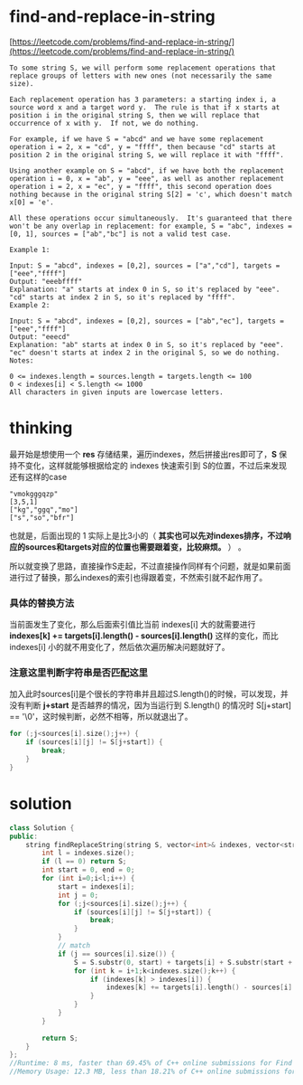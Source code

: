 # find-and-replace-in-string

[https://leetcode.com/problems/find-and-replace-in-string/](https://leetcode.com/problems/find-and-replace-in-string/)

```
To some string S, we will perform some replacement operations that replace groups of letters with new ones (not necessarily the same size).

Each replacement operation has 3 parameters: a starting index i, a source word x and a target word y.  The rule is that if x starts at position i in the original string S, then we will replace that occurrence of x with y.  If not, we do nothing.

For example, if we have S = "abcd" and we have some replacement operation i = 2, x = "cd", y = "ffff", then because "cd" starts at position 2 in the original string S, we will replace it with "ffff".

Using another example on S = "abcd", if we have both the replacement operation i = 0, x = "ab", y = "eee", as well as another replacement operation i = 2, x = "ec", y = "ffff", this second operation does nothing because in the original string S[2] = 'c', which doesn't match x[0] = 'e'.

All these operations occur simultaneously.  It's guaranteed that there won't be any overlap in replacement: for example, S = "abc", indexes = [0, 1], sources = ["ab","bc"] is not a valid test case.

Example 1:

Input: S = "abcd", indexes = [0,2], sources = ["a","cd"], targets = ["eee","ffff"]
Output: "eeebffff"
Explanation: "a" starts at index 0 in S, so it's replaced by "eee".
"cd" starts at index 2 in S, so it's replaced by "ffff".
Example 2:

Input: S = "abcd", indexes = [0,2], sources = ["ab","ec"], targets = ["eee","ffff"]
Output: "eeecd"
Explanation: "ab" starts at index 0 in S, so it's replaced by "eee". 
"ec" doesn't starts at index 2 in the original S, so we do nothing.
Notes:

0 <= indexes.length = sources.length = targets.length <= 100
0 < indexes[i] < S.length <= 1000
All characters in given inputs are lowercase letters.
```

# thinking

最开始是想使用一个 **res** 存储结果，遍历indexes，然后拼接出res即可了，**S** 保持不变化，这样就能够根据给定的 indexes 快速索引到 S的位置，不过后来发现还有这样的case

```
"vmokgggqzp"
[3,5,1]
["kg","ggq","mo"]
["s","so","bfr"]
```
也就是，后面出现的 1 实际上是比3小的（ **其实也可以先对indexes排序，不过响应的sources和targets对应的位置也需要跟着变，比较麻烦。** ） 。

所以就变换了思路，直接操作S走起，不过直接操作同样有个问题，就是如果前面进行过了替换，那么indexes的索引也得跟着变，不然索引就不起作用了。

### 具体的替换方法

当前面发生了变化，那么后面索引值比当前 indexes[i] 大的就需要进行 **indexes[k] += targets[i].length() - sources[i].length()** 这样的变化，而比 indexes[i] 小的就不用变化了，然后依次遍历解决问题就好了。

### 注意这里判断字符串是否匹配这里

加入此时sources[i]是个很长的字符串并且超过S.length()的时候，可以发现，并没有判断 **j+start** 是否越界的情况，因为当运行到 S.length() 的情况时 S[j+start] == '\0'，这时候判断，必然不相等，所以就退出了。

```c++
for (;j<sources[i].size();j++) {
    if (sources[i][j] != S[j+start]) {
        break;
    }
}
```

# solution 

```c++
class Solution {
public:
    string findReplaceString(string S, vector<int>& indexes, vector<string>& sources, vector<string>& targets) {
        int l = indexes.size();
        if (l == 0) return S;
        int start = 0, end = 0;
        for (int i=0;i<l;i++) {
            start = indexes[i];
            int j = 0;
            for (;j<sources[i].size();j++) {
                if (sources[i][j] != S[j+start]) {
                    break;
                }
            }
            // match
            if (j == sources[i].size()) {
                S = S.substr(0, start) + targets[i] + S.substr(start + sources[i].length());
                for (int k = i+1;k<indexes.size();k++) {
                    if (indexes[k] > indexes[i]) {
                        indexes[k] += targets[i].length() - sources[i].length();
                    }
                }
            }
        }
        
        return S;
    }
};
//Runtime: 8 ms, faster than 69.45% of C++ online submissions for Find And Replace in String.
//Memory Usage: 12.3 MB, less than 18.21% of C++ online submissions for Find And Replace in String.
```